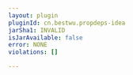 ```yaml
---
layout: plugin
pluginId: cn.bestwu.propdeps-idea
jarSha1: INVALID
isJarAvailable: false
error: NONE
violations: []

---
```

